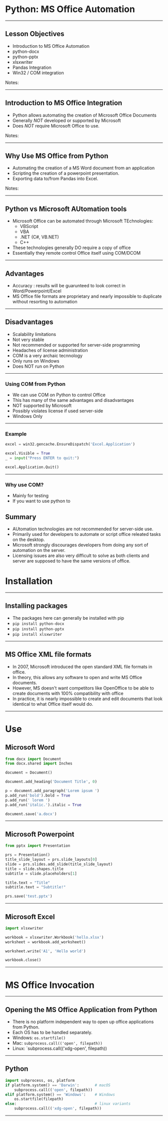 # Python: MS Office Automation

---

## Lesson Objectives

  * Introduction to MS Office Automation
  * python-docx
  * python-pptx
  * xlsxwriter
  * Pandas Integration
  * Win32 / COM integration

Notes:

---

## Introduction to MS Office Integration

  * Python allows automating the creation of Microsoft Office Documents
  * Generally *NOT* developed or supported by Microsoft
  * Does *NOT* require Microsoft Office to use.


Notes:

---

## Why Use MS Office from Python

  * Automating the creation of a MS Word document from an application
  * Scripting the creation of a powerpoint presentation.
  * Exporting data to/from Pandas into Excel.

Notes:

---

## Python vs Microsoft AUtomation tools
  * Microsoft Office can be automated through Microsoft TEchnologies:
    - VBScript
    - VBA
    - .NET (C#, VB.NET)
    - C++
  * These technologies generally DO require a copy of office
  * Essentially they remote control Office itself using COM/DCOM

---


## Advantages

  * Accuracy : results will be guarunteed to look correct in Word/Powerpoint/Excel
  * MS Office file formats are proprietary and nearly impossible to duplicate without
    resorting to automation

---

## Disadvantages
  * Scalability limitations
  * Not very stable
  * Not recommended or supported for server-side programming
  * Headaches of license administration
  * COM is a very archaic tecnnology
  * Only runs on Windows
  * Does NOT run on Python

---

### Using COM from Python

 * We can use COM on Python to control Office
 * This has many of the same advantages and disadvantages
 * NOT supported by Microsoft
 * Possibly violates license if used server-side
 * Windows Only

---

### Example

```python
excel = win32.gencache.EnsureDispatch('Excel.Application')

excel.Visible = True
_ = input("Press ENTER to quit:")

excel.Application.Quit()
```

---

### Why use COM?

 * Mainly for testing 
 * If you want to use python to 


## Summary

 * AUtomation technologies are not recommended for server-side use.
 * Primarily used for developers to automate or script office releated tasks on the desktop.
 * Microsoft strongly discourages developers from doing any sort of automation on the server.
 * Licensing issues are also very difficult to solve as both clients and server are supposed 
   to have the same versions of office.
 



# Installation
---

##  Installing packages

  * The packages here can generally be installed with pip
  * `pip install python-docx`
  * `pip install python-pptx`
  * `pip install xlsxwriter`


---

## MS Office XML file formats
  * In 2007, Microsoft introduced the open standard XML file formats in office.
  * In theory, this allows any software to open and write MS Office documents.
  * However, MS doesn't want competitors like OpenOffice to be able to create documents with 100% compatibility with office
  * In practice, it is nearly impossible to create and edit documents that look identical to what Office itself would do.


---


# Use

## Microsoft Word

```python
from docx import Document
from docx.shared import Inches

document = Document()

document.add_heading('Document Title', 0)

p = document.add_paragraph('Lorem ipsum ')
p.add_run('bold').bold = True
p.add_run(' lorem ')
p.add_run('italic.').italic = True

document.save('a.docx')

```

---

## Microsoft Powerpoint

```python
from pptx import Presentation

prs = Presentation()
title_slide_layout = prs.slide_layouts[0]
slide = prs.slides.add_slide(title_slide_layout)
title = slide.shapes.title
subtitle = slide.placeholders[1]

title.text = "Title"
subtitle.text = "Subtitle!"

prs.save('test.pptx')
```

---

## Microsoft Excel

```python
import xlsxwriter

workbook = xlsxwriter.Workbook('hello.xlsx')
worksheet = workbook.add_worksheet()

worksheet.write('A1', 'Hello world')

workbook.close()
```

---



# MS Office Invocation

---

## Opening the MS Office Application from Python 

 * There is no platform independent way to open up office applications from Python.
 * Each OS has to be handled separately.
 * Windows: `os.startfile()`
 * Mac: `subprocess.call(('open', filepath))`
 * Linux: `subprocess.call(('xdg-open', filepath))


---

## Python

```python
import subprocess, os, platform
if platform.system() == 'Darwin':       # macOS
    subprocess.call(('open', filepath))
elif platform.system() == 'Windows':    # Windows
    os.startfile(filepath)
else:                                   # linux variants
    subprocess.call(('xdg-open', filepath))

```

---

